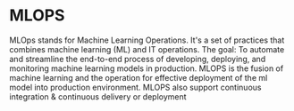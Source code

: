 # MLOPS
MLOps stands for Machine Learning Operations.
It's a set of practices that combines machine learning (ML) and IT operations.
The goal: To automate and streamline the end-to-end process of developing, deploying, and monitoring machine learning models in production.
MLOPS is the fusion of machine learning  and the operation for effective deployment of the ml model into production environment.
MLOPS also support continuous integration & continuous delivery or deployment

